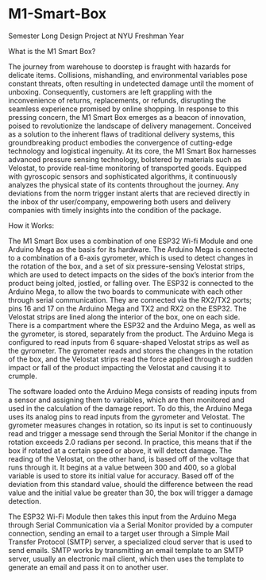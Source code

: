 # M1-Smart-Box
Semester Long Design Project at NYU Freshman Year

What is the M1 Smart Box?


The journey from warehouse to doorstep is fraught with hazards for delicate items. Collisions, mishandling, and environmental variables pose constant threats, often resulting in undetected damage until the moment of unboxing. Consequently, customers are left grappling with the inconvenience of returns, replacements, or refunds, disrupting the seamless experience promised by online shopping.
In response to this pressing concern, the M1 Smart Box emerges as a beacon of innovation, poised to revolutionize the landscape of delivery management. Conceived as a solution to the inherent flaws of traditional delivery systems, this groundbreaking product embodies the convergence of cutting-edge technology and logistical ingenuity.
At its core, the M1 Smart Box harnesses advanced pressure sensing technology, bolstered by materials such as Velostat, to provide real-time monitoring of transported goods. Equipped with gyroscopic sensors and sophisticated algorithms, it continuously analyzes the physical state of its contents throughout the journey. Any deviations from the norm trigger instant alerts that are recieved directly in the inbox of thr user/company, empowering both users and delivery companies with timely insights into the condition of the package.

How it Works:

The M1 Smart Box uses a combination of one ESP32 Wi-fi Module and one Arduino Mega as the basis for its hardware. The Arduino Mega is connected to a combination of a 6-axis gyrometer, which is used to detect changes in the rotation of the box, and a set of six pressure-sensing Velostat strips, which are used to detect impacts on the sides of the box’s interior from the product being jolted, jostled, or falling over. The ESP32 is connected to the Arduino Mega, to allow the two boards to communicate with each other through serial communication. They are connected via the RX2/TX2 ports; pins 16 and 17 on the Arduino Mega and TX2 and RX2 on the ESP32. The Velostat strips are lined along the interior of the box, one on each side. There is a compartment where the ESP32 and the Arduino Mega, as well as the gyrometer, is stored, separately from the product. The Arduino Mega is configured to read inputs from 6 square-shaped Velostat strips as well as the gyrometer. The gyrometer reads and stores the changes in the rotation of the box, and the Velostat strips read the force applied through a sudden impact or fall of the product impacting the Velostat and causing it to crumple.

The software loaded onto the Arduino Mega consists of reading inputs from a sensor and assigning them to variables, which are then monitored and used in the calculation of the damage report. To do this, the Arduino Mega uses its analog pins to read inputs from the gyrometer and Velostat. The gyrometer measures changes in rotation, so its input is set to continuously read and trigger a message send through the Serial Monitor if the change in rotation exceeds 2.0 radians per second. In practice, this means that if the box if rotated at a certain speed or above, it will detect damage. The reading of the Velostat, on the other hand, is based off of the voltage that runs through it. It begins at a value between 300 and 400, so a global variable is used to store its initial value for accuracy. Based off of the deviation from this standard value, should the difference between the read value and the initial value be greater than 30, the box will trigger a damage detection.

The ESP32 Wi-Fi Module then takes this input from the Arduino Mega through Serial Communication via a Serial Monitor provided by a computer connection, sending an email to a target user through a Simple Mail Transfer Protocol (SMTP) server, a specialized cloud server that is used to send emails. SMTP works by transmitting an email template to an SMTP server, usually an electronic mail client, which then uses the template to generate an email and pass it on to another user.
